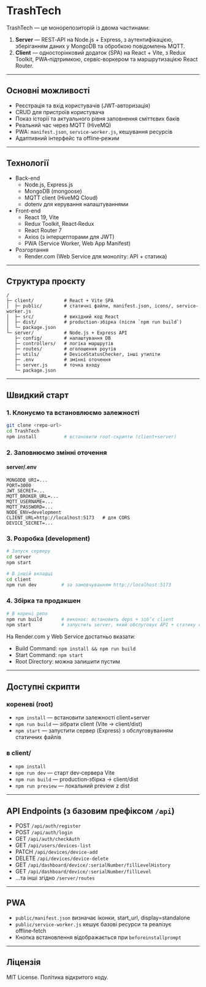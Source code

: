 # TrashTech

TrashTech — це монорепозиторій із двома частинами:

1. **Server** — REST‑API на Node.js + Express, з аутентифікацією, зберіганням даних у MongoDB та обробкою повідомлень MQTT.
2. **Client** — односторінковий додаток (SPA) на React + Vite, з Redux Toolkit, PWA‑підтримкою, сервіс‑воркером та маршрутизацією React Router.

---

## Основні можливості

- Реєстрація та вхід користувачів (JWT‑авторизація)
- CRUD для пристроїв користувача
- Показ історії та актуального рівня заповнення сміттєвих баків
- Реальний час через MQTT (HiveMQ)
- PWA: `manifest.json`, `service-worker.js`, кешування ресурсів
- Адаптивний інтерфейс та offline‑режим

---

## Технології

- Back-end
  - Node.js, Express.js
  - MongoDB (mongoose)
  - MQTT client (HiveMQ Cloud)
  - dotenv для керування налаштуваннями
- Front-end
  - React 19, Vite
  - Redux Toolkit, React‑Redux
  - React Router 7
  - Axios (з інтерцепторами для JWT)
  - PWA (Service Worker, Web App Manifest)
- Розгортання
  - Render.com (Web Service для моноліту: API + статика)

---

## Структура проєкту

```
/
├─ client/           # React + Vite SPA
│  ├─ public/        # статичні файли, manifest.json, icons/, service-worker.js
│  ├─ src/           # вихідний код React
│  ├─ dist/          # production‑збірка (після `npm run build`)
│  └─ package.json
└─ server/           # Node.js + Express API
   ├─ config/        # налаштування DB
   ├─ controllers/   # логіка маршрутів
   ├─ routes/        # оголошення роутів
   ├─ utils/         # DeviceStatusChecker, інші утиліти
   ├─ .env           # змінні оточення
   ├─ server.js      # точка входу
   └─ package.json
```

---

## Швидкий старт

### 1. Клонуємо та встановлюємо залежності
```bash
git clone <repo-url>
cd TrashTech
npm install          # встановити root‑скрипти (client+server)
```

### 2. Заповнюємо змінні оточення

#### server/.env
```properties
MONGODB_URI=...
PORT=3000
JWT_SECRET=...
MQTT_BROKER_URL=...
MQTT_USERNAME=...
MQTT_PASSWORD=...
NODE_ENV=development
CLIENT_URL=http://localhost:5173   # для CORS
DEVICE_SECRET=...
```

### 3. Розробка (development)

```bash
# Запуск серверу
cd server
npm start

# В іншій вкладці
cd client
npm run dev         # за замовчуванням http://localhost:5173
```

### 4. Збірка та продакшен

```bash
# В корені репо
npm run build       # виконає: встановить deps + зіб’є client
npm start           # запустить server, який обслуговує API + статику client/dist
```

На Render.com у Web Service достатньо вказати:
- Build Command: `npm install && npm run build`
- Start Command: `npm start`
- Root Directory: можна залишити пустим

---

## Доступні скрипти

### кореневі (root)
- `npm install` — встановити залежності client+server
- `npm run build` — зібрати client (Vite → client/dist)
- `npm start` — запустити сервер (Express) з обслуговуванням статичних файлів

### в client/
- `npm install`
- `npm run dev` — старт dev‑сервера Vite
- `npm run build` — production‑збірка → client/dist
- `npm run preview` — локальний preview z dist

---

## API Endpoints (з базовим префіксом `/api`)

- POST   `/api/auth/register`  
- POST   `/api/auth/login`  
- GET    `/api/auth/checkAuth`  
- GET    `/api/users/devices-list`  
- PATCH  `/api/devices/device-add`  
- DELETE `/api/devices/device-delete`  
- GET    `/api/dashboard/device/:serialNumber/fillLevelHistory`  
- GET    `/api/dashboard/device/:serialNumber/fillLevel`  
- …та інші згідно `/server/routes`

---

## PWA

- `public/manifest.json` визначає іконки, start_url, display=standalone
- `public/service-worker.js` кешує базові ресурси та реалізує offline‑fetch
- Кнопка встановлення відображається при `beforeinstallprompt`

---

## Ліцензія

MIT License. Політика відкритого коду.